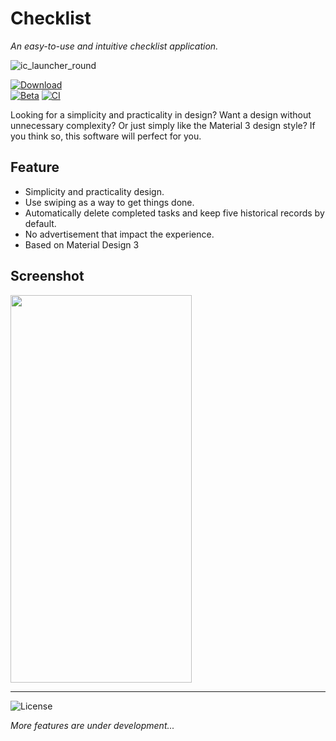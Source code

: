 # Checklist

*An easy-to-use and intuitive checklist application.*

![ic_launcher_round](https://github.com/Z-Siqi/Checklist/assets/77391690/e2fa56f6-a865-430d-ae71-10c5c6796211)

[![Download](https://img.shields.io/github/v/tag/Z-Siqi/Checklist?label=Release&color=green)](https://github.com/Z-Siqi/Checklist/releases)
</br>
[![Beta](https://img.shields.io/badge/Download-blue?label=Beta)](https://github.com/Z-Siqi/Checklist/raw/master/app/release/app-release.apk)
[![CI](https://img.shields.io/github/actions/workflow/status/Z-Siqi/Checklist/android.yml?logoColor=sienna&label=CI%20builds&labelColor=sienna&color=seagreen)](https://github.com/Z-Siqi/Checklist/actions/workflows/android.yml)

Looking for a simplicity and practicality in design? Want a design without unnecessary complexity? Or just simply like the Material 3 design style? If you think so, this software will perfect for you.

## Feature
* Simplicity and practicality design.
* Use swiping as a way to get things done.
* Automatically delete completed tasks and keep five historical records by default.
* No advertisement that impact the experience.
* Based on Material Design 3

## Screenshot
<img src="https://github.com/Z-Siqi/Checklist/assets/77391690/891b1a17-8be0-42e4-8e62-4694366c2a43" width="290" height="620">

***

![License](https://img.shields.io/github/license/Z-Siqi/Checklist)

*More features are under development...*
